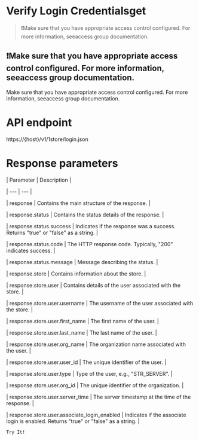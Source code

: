 # Verify Login Credentialsget

> ❗️Make sure that you have appropriate access control configured. For more information, seeaccess group documentation.

## ❗️Make sure that you have appropriate access control configured. For more information, seeaccess group documentation.

Make sure that you have appropriate access control configured. For more information, seeaccess group documentation.

# API endpoint

https://{host}/v1/1store/login.json

# Response parameters

| Parameter | Description |

| --- | --- |

| response | Contains the main structure of the response. |

| response.status | Contains the status details of the response. |

| response.status.success | Indicates if the response was a success. Returns "true" or "false" as a string. |

| response.status.code | The HTTP response code. Typically, "200" indicates success. |

| response.status.message | Message describing the status. |

| response.store | Contains information about the store. |

| response.store.user | Contains details of the user associated with the store. |

| response.store.user.username | The username of the user associated with the store. |

| response.store.user.first_name | The first name of the user. |

| response.store.user.last_name | The last name of the user. |

| response.store.user.org_name | The organization name associated with the user. |

| response.store.user.user_id | The unique identifier of the user. |

| response.store.user.type | Type of the user, e.g., "STR_SERVER". |

| response.store.user.org_id | The unique identifier of the organization. |

| response.store.user.server_time | The server timestamp at the time of the response. |

| response.store.user.associate_login_enabled | Indicates if the associate login is enabled. Returns "true" or "false" as a string. |



`Try It!`